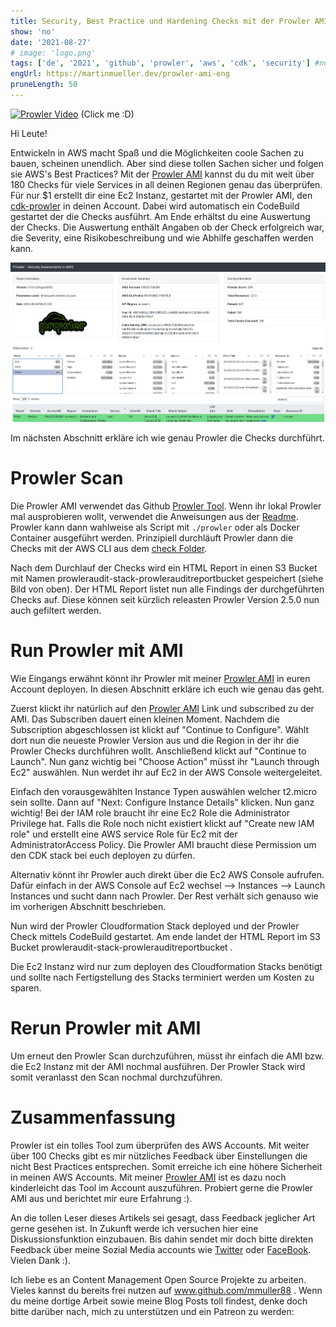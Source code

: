 ```yaml
---
title: Security, Best Practice und Hardening Checks mit der Prowler AMI
show: 'no'
date: '2021-08-27'
# image: 'logo.png'
tags: ['de', '2021', 'github', 'prowler', 'aws', 'cdk', 'security'] #nofeed
engUrl: https://martinmueller.dev/prowler-ami-eng
pruneLength: 50
---
```

[![Prowler Video](https://img.youtube.com/vi/4JYaGylXEMc/0.jpg)](https://www.youtube.com/watch?v=4JYaGylXEMc)
(Click me :D)

Hi Leute!

Entwickeln in AWS macht Spaß und die Möglichkeiten coole Sachen zu bauen, scheinen unendlich. Aber sind diese tollen Sachen sicher und folgen sie AWS's Best Practices? Mit der [Prowler AMI](https://aws.amazon.com/marketplace/pp/prodview-jlwcdlc3weta6) kannst du du mit weit über 180 Checks für viele Services in all deinen Regionen genau das überprüfen. Für nur $1 erstellt dir eine Ec2 Instanz, gestartet mit der Prowler AMI, den [cdk-prowler](https://github.com/mmuller88/cdk-prowler) in deinen Account. Dabei wird automatisch ein CodeBuild gestartet der die Checks ausführt. Am Ende erhältst du eine Auswertung der Checks. Die Auswertung enthält Angaben ob der Check erfolgreich war, die Severity, eine Risikobeschreibung und wie Abhilfe geschaffen werden kann.

![HTML Report](https://raw.githubusercontent.com/mmuller88/mmblog/master/content/prowler-ami/html-out.png)

Im nächsten Abschnitt erkläre ich wie genau Prowler die Checks durchführt.

# Prowler Scan
Die Prowler AMI verwendet das Github [Prowler Tool](https://github.com/toniblyx/prowler). Wenn ihr lokal Prowler mal ausprobieren wollt, verwendet die Anweisungen aus der [Readme](https://github.com/toniblyx/prowler#requirements-and-installation). Prowler kann dann wahlweise als Script mit `./prowler` oder als Docker Container ausgeführt werden. Prinzipiell durchläuft Prowler dann die Checks mit der AWS CLI aus dem [check Folder](https://github.com/toniblyx/prowler/tree/master/checks).

Nach dem Durchlauf der Checks wird ein HTML Report in einen S3 Bucket mit Namen prowleraudit-stack-prowlerauditreportbucket gespeichert (siehe Bild von oben). Der HTML Report listet nun alle Findings der durchgeführten Checks auf. Diese können seit kürzlich releasten Prowler Version 2.5.0 nun auch gefiltert werden.

# Run Prowler mit AMI
Wie Eingangs erwähnt könnt ihr Prowler mit meiner [Prowler AMI](https://aws.amazon.com/marketplace/pp/prodview-jlwcdlc3weta6) in euren Account deployen. In diesen Abschnitt erkläre ich euch wie genau das geht.

Zuerst klickt ihr natürlich auf den [Prowler AMI](https://aws.amazon.com/marketplace/pp/prodview-jlwcdlc3weta6) Link und subscribed zu der AMI. Das Subscriben dauert einen kleinen Moment. Nachdem die Subscription abgeschlossen ist klickt auf "Continue to Configure". Wählt dort nun die neueste Prowler Version aus und die Region in der ihr die Prowler Checks durchführen wollt. Anschließend klickt auf "Continue to Launch". Nun ganz wichtig bei "Choose Action" müsst ihr "Launch through Ec2" auswählen. Nun werdet ihr auf Ec2 in der AWS Console weitergeleitet.

Einfach den vorausgewählten Instance Typen auswählen welcher t2.micro sein sollte. Dann auf "Next: Configure Instance Details" klicken. Nun ganz wichtig! Bei der IAM role braucht ihr eine Ec2 Role die Administrator Privilege hat. Falls die Role noch nicht existiert klickt auf "Create new IAM role" und erstellt eine AWS service Role für Ec2 mit der AdministratorAccess Policy. Die Prowler AMI braucht diese Permission um den CDK stack bei euch deployen zu dürfen.

Alternativ könnt ihr Prowler auch direkt über die Ec2 AWS Console aufrufen. Dafür einfach in der AWS Console auf Ec2 wechsel --> Instances --> Launch Instances und sucht dann nach Prowler. Der Rest verhält sich genauso wie im vorherigen Abschnitt beschrieben.

Nun wird der Prowler Cloudformation Stack deployed und der Prowler Check mittels CodeBuild gestartet. Am ende landet der HTML Report im S3 Bucket prowleraudit-stack-prowlerauditreportbucket .

Die Ec2 Instanz wird nur zum deployen des Cloudformation Stacks benötigt und sollte nach Fertigstellung des Stacks terminiert werden um Kosten zu sparen.

# Rerun Prowler mit AMI
Um erneut den Prowler Scan durchzuführen, müsst ihr einfach die AMI bzw. die Ec2 Instanz mit der AMI nochmal ausführen. Der Prowler Stack wird somit veranlasst den Scan nochmal durchzuführen.

# Zusammenfassung
Prowler ist ein tolles Tool zum überprüfen des AWS Accounts. Mit weiter über 100 Checks gibt es mir nützliches Feedback über Einstellungen die nicht Best Practices entsprechen. Somit erreiche ich eine höhere Sicherheit in meinen AWS Accounts. Mit meiner [Prowler AMI](https://aws.amazon.com/marketplace/pp/prodview-jlwcdlc3weta6) ist es dazu noch kinderleicht das Tool im Account auszuführen. Probiert gerne die Prowler AMI aus und berichtet mir eure Erfahrung :).

An die tollen Leser dieses Artikels sei gesagt, dass Feedback jeglicher Art gerne gesehen ist. In Zukunft werde ich versuchen hier eine Diskussionsfunktion einzubauen. Bis dahin sendet mir doch bitte direkten Feedback über meine Sozial Media accounts wie [Twitter](https://twitter.com/MartinMueller_) oder [FaceBook](https://www.facebook.com/martin.muller.10485). Vielen Dank :).

Ich liebe es an Content Management Open Source Projekte zu arbeiten. Vieles kannst du bereits frei nutzen auf www.github.com/mmuller88 . Wenn du meine dortige Arbeit sowie meine Blog Posts toll findest, denke doch bitte darüber nach, mich zu unterstützen und ein Patreon zu werden:

   